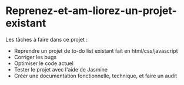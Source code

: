 # Reprenez-et-am-liorez-un-projet-existant
Les tâches à faire dans ce projet :

- Reprendre un projet de to-do list existant fait en html/css/javascript
- Corriger les bugs
- Optimiser le code actuel
- Tester le projet avec l'aide de Jasmine
- Créer une documentation fonctionnelle, technique, et faire un audit
